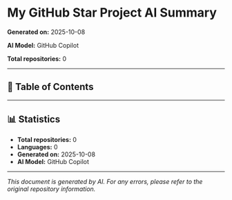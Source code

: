 # My GitHub Star Project AI Summary

**Generated on:** 2025-10-08

**AI Model:** GitHub Copilot

**Total repositories:** 0

---

## 📖 Table of Contents


---


## 📊 Statistics

- **Total repositories:** 0
- **Languages:** 0
- **Generated on:** 2025-10-08
- **AI Model:** GitHub Copilot

---

*This document is generated by AI. For any errors, please refer to the original repository information.*
